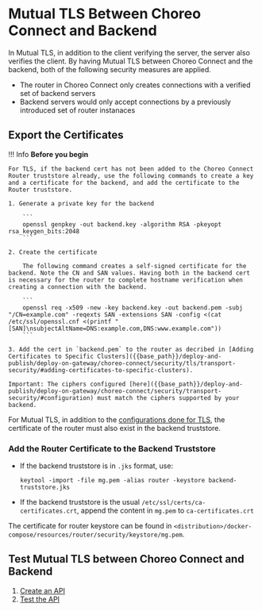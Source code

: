 # Mutual TLS Between Choreo Connect and Backend

In Mutual TLS, in addition to the client verifying the server, the server also verifies the client. By having Mutual TLS between Choreo Connect and the backend, both of the following security measures are applied.

- The router in Choreo Connect only creates connections with a verified set of backend servers
- Backend servers would only accept connections by a previously introduced set of router instanaces

## Export the Certificates

!!! Info
    **Before you begin**

    For TLS, if the backend cert has not been added to the Choreo Connect Router truststore already, use the following commands to create a key and a certificate for the backend, and add the certificate to the Router truststore.

    1. Generate a private key for the backend

        ```
        openssl genpkey -out backend.key -algorithm RSA -pkeyopt rsa_keygen_bits:2048
        ```

    2. Create the certificate

        The following command creates a self-signed certificate for the backend. Note the CN and SAN values. Having both in the backend cert is necessary for the router to complete hostname verification when creating a connection with the backend. 

        ```
        openssl req -x509 -new -key backend.key -out backend.pem -subj "/CN=example.com" -reqexts SAN -extensions SAN -config <(cat /etc/ssl/openssl.cnf <(printf "[SAN]\nsubjectAltName=DNS:example.com,DNS:www.example.com")) 
        ```

    3. Add the cert in `backend.pem` to the router as decribed in [Adding Certificates to Specific Clusters]({{base_path}}/deploy-and-publish/deploy-on-gateway/choreo-connect/security/tls/transport-security/#adding-certificates-to-specific-clusters).

    Important: The ciphers configured [here]({{base_path}}/deploy-and-publish/deploy-on-gateway/choreo-connect/security/transport-security/#configuration) must match the ciphers supported by your backend.

For Mutual TLS, in addition to the [configurations done for TLS]({{base_path}}/deploy-and-publish/deploy-on-gateway/choreo-connect/security/tls/transport-security/#adding-certificates-to-specific-clusters), the certificate of the router must also exist in the backend truststore.
### Add the Router Certificate to the Backend Truststore

- If the backend truststore is in `.jks` format, use:

    ```
    keytool -import -file mg.pem -alias router -keystore backend-truststore.jks
    ```

- If the backend truststore is the usual `/etc/ssl/certs/ca-certificates.crt`, append the content in `mg.pem` to `ca-certificates.crt`

The certificate for router keystore can be found in `<distribution>/docker-compose/resources/router/security/keystore/mg.pem`.

## Test Mutual TLS between Choreo Connect and Backend

1. [Create an API]({{base_path}}/design/create-api/create-rest-api/create-a-rest-api/)
2. [Test the API]({{base_path}}/design/create-api/create-rest-api/test-a-rest-api/)
